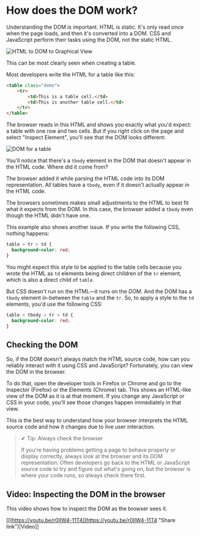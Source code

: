 # How does the DOM work?

Understanding the DOM is important. HTML is static. It's only read once when the page loads, and then it's converted into a DOM. CSS and JavaScript perform their tasks using the DOM, not the static HTML.

![HTML to DOM to Graphical View](https://bootcamp-os-lms-prd-public.s3.us-west-2.amazonaws.com/content/17933e88e9567633e947687764244e1d.svg)

This can be most clearly seen when creating a table.

Most developers write the HTML for a table like this:

```html
<table class="demo">
    <tr>
        <td>This is a table cell.</td>
        <td>This is another table cell.</td>
    </tr>
</table>
```

The browser reads in this HTML and shows you exactly what you'd expect: a table with one row and two cells. But if you right click on the page and select "Inspect Element", you'll see that the DOM looks different:

![DOM for a table](https://bootcamp-os-lms-prd-public.s3.us-west-2.amazonaws.com/content/1c8c3d6bfd4914794c506ca9e55b9d06.png)

You'll notice that there's a `tbody` element in the DOM that doesn't appear in the HTML code. Where did it come from?

The browser added it while parsing the HTML code into its DOM representation. All tables have a `tbody`, even if it doesn't actually appear in the HTML code.

The browsers sometimes makes small adjustments to the HTML to best fit what it expects from the DOM. In this case, the browser added a `tbody` even though the HTML didn't have one.

This example also shows another issue. If you write the following CSS, nothing happens:

```css
table > tr > td {
  background-color: red;
}
```

You might expect this style to be applied to the table cells because you wrote the HTML as `td` elements being direct children of the `tr` element, which is also a direct child of `table`.

But CSS doesn't run on the HTML—it runs on the _DOM_. And the DOM has a `tbody` element in-between the `table` and the `tr`. So, to apply a style to the `td` elements, you'd use the following CSS:

```css
table > tbody > tr > td {
  background-color: red;
}
```

## Checking the DOM

So, if the DOM doesn't always match the HTML source code, how can you reliably interact with it using CSS and JavaScript? Fortunately, you can view the DOM in the browser.

To do that, open the developer tools in Firefox or Chrome and go to the Inspector (Firefox) or the Elements (Chrome) tab. This shows an HTML-like view of the DOM as it is at that moment. If you change any JavaScript or CSS in your code, you'll see those changes happen immediately in that view.

This is the best way to understand how your browser interprets the HTML source code and how it changes due to live user interaction.

>✔ Tip: Always check the browser
>
>If you're having problems getting a page to behave properly or display correctly, always look at the browser and its DOM representation. Often developers go back to the HTML or JavaScript source code to try and figure out what's going on, but the browser is where your code runs, so always check there first.

## Video: Inspecting the DOM in the browser

This video shows how to inspect the DOM as the browser sees it.

[[[https://youtu.be/r0IIW4-11T4](https://youtu.be/r0IIW4-11T4 "Share link")|Video]]
